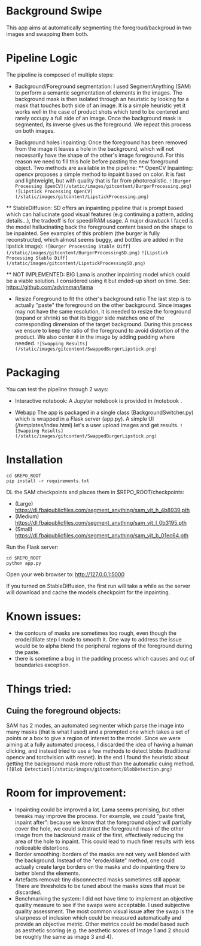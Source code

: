 # Background Swipe
This app aims at automatically segmenting the foregroud/backgroud in two images and swapping them both.

# Pipeline Logic
The pipeline is composed of multiple steps:
* Background/Foreground segmentation:
I used SegmentAnything (SAM) to perform a semantic segmentation of elements in the images.
The background mask is then isolated through an heuristic by looking for a mask that touches both side of an image.
It is a simple heuristic yet it works well in the case of product shots which tend to be centered and rarely occupy a full side of an image.
Once the background mask is segmented, its inverse gives us the foreground.
We repeat this process on both images.

* Background holes inpainting:
Once the foreground has been removed from the image it leaves a hole in the background, which will not necessarily have the shape of the other's image foreground.
For this reason we need to fill this hole before pasting the new foreground object.
Two methods are available in the pipeline:
** OpenCV Inpainting: opencv proposes a simple method to inpaint based on color. It is fast and lightweight, but with quality that is far from photorealistic.
`![Burger Processing OpenCV](/static/images/gitcontent/BurgerProcessing.png)`
`![Lipstick Processing OpenCV](/static/images/gitcontent/LipstickProcessing.png)`

** StableDiffusion: SD offers an inpainting pipeline that is prompt based which can hallucinate good visual features (e.g continuing a pattern, adding details...), the tradeoff is for speed/RAM usage. A major drawback I faced is the model hallucinating back the foreground content based on the shape to be inpainted. See examples of this problem (the burger is fully reconstructed, which almost seems buggy, and bottles are added in the lipstick image):
`![Burger Processing Stable Diff](/static/images/gitcontent/BurgerProcessingSD.png)`
`![Lipstick Processing Stable Diff](/static/images/gitcontent/LipstickProcessingSD.png)`

** NOT IMPLEMENTED: BIG Lama is another inpainting model which could be a viable solution. I considered using it but ended-up short on time.
See: https://github.com/advimman/lama

* Resize Foreground to fit the other's background ratio
The last step is to actually "paste" the foreground on the other background.
Since images may not have the same resolution, it is needed to resize the foreground (expand or shrink) so that its bigger side matches one of the corresponding dimension of the target background.
During this process we ensure to keep the ratio of the foreground to avoid distortion of the product. We also center it in the image by adding padding where needed.
`![Swapping Results](/static/images/gitcontent/SwappedBurgerLipstick.png)`

# Packaging
You can test the pipeline through 2 ways:

* Interactive notebook:
A Jupyter notebook is provided in /notebook .

* Webapp
The app is packaged in a single class (BackgroundSwitcher.py) which is wrapped in a Flask server (app.py).
A simple UI (/templates/index.html) let's a user upload images and get results.
`![Swapping Results](/static/images/gitcontent/SwappedBurgerLipstick.png)`

# Installation
```
cd $REPO_ROOT
pip install -r requirements.txt
```

DL the SAM checkpoints and places them in $REPO_ROOT/checkpoints:
- (Large) https://dl.fbaipublicfiles.com/segment_anything/sam_vit_h_4b8939.pth
- (Medium) https://dl.fbaipublicfiles.com/segment_anything/sam_vit_l_0b3195.pth
- (Small) https://dl.fbaipublicfiles.com/segment_anything/sam_vit_b_01ec64.pth

Run the Flask server:
```
cd $REPO_ROOT
python app.py
```
Open your web browser to:
http://127.0.0.1:5000

If you turned on StableDiffusion, the first run will take a while as the server will download and cache the models checkpoint for the inpainting.


# Known issues:
- the contours of masks are sometimes too rough, even though the erode/dilate step I made to smooth it. One way to address the issue would be to alpha blend the peripheral regions of the foreground during the paste.
- there is sometime a bug in the padding process which causes and out of boundaries exception.

# Things tried:
## Cuing the foreground objects: 
SAM has 2 modes, an automated segmenter which parse the image into many masks (that is what I used) and a prompted one which takes a set of points or a box to give a region of interest to the model.
Since we were aiming at a fully automated process, I discarded the idea of having a human clicking, and instead tried to use a few methods to detect blobs (traditional opencv and torchvision with resnet).
In the end I found the heuristic about getting the background mask more robust than the automatic cuing method.
`![Blob Detection](/static/images/gitcontent/BlobDetection.png)`

# Room for improvement:
* Inpainting could be improved a lot. Lama seems promising, but other tweaks may improve the process. 
For example, we could "paste first, inpaint after": because we know that the foreground object will partially cover the hole, we could substract the foreground mask of the other image from the backround mask of the first, effectively reducing the area of the hole to inpaint. This could lead to much finer results with less noticeable distortions.
* Border smoothing: borders of the masks are not very well blended with the background. Instead of the "erode/dilate" method, one could actually create large borders on the masks and do inpainting there to better blend the elements.
* Artefacts removal: tiny disconnected masks sometimes still appear. There are thresholds to be tuned about the masks sizes that must be discarded.
* Benchmarking the system: I did not have time to implement an objective quality measure to see if the swaps were acceptable. I used subjective quality assessment. The most common visual issue after the swap is the sharpness of inclusion which could be measured automatically and provide an objective metric. Other metrics could be model based such as aesthetic scoring (e.g. the aesthetic scores of Image 1 and 2 should be roughly the same as image 3 and 4).